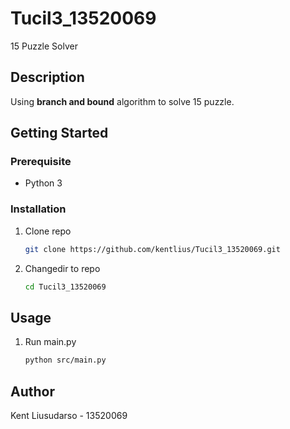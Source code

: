 # Tucil3_13520069

15 Puzzle Solver

## Description

Using **branch and bound** algorithm to solve 15 puzzle.

## Getting Started

### Prerequisite

- Python 3

### Installation

1. Clone repo

   ```sh
   git clone https://github.com/kentlius/Tucil3_13520069.git
   ```

2. Changedir to repo
   ```sh
   cd Tucil3_13520069
   ```

## Usage

1. Run main.py

   ```sh
   python src/main.py
   ```

## Author

Kent Liusudarso - 13520069
